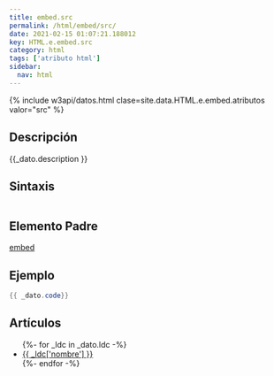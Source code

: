 ```yaml
---
title: embed.src
permalink: /html/embed/src/
date: 2021-02-15 01:07:21.188012
key: HTML.e.embed.src
category: html
tags: ['atributo html']
sidebar: 
  nav: html
---
```


{% include w3api/datos.html clase=site.data.HTML.e.embed.atributos valor="src" %}

## Descripción
{{_dato.description }}

## Sintaxis
~~~html
~~~

## Elemento Padre
[embed](/html/embed/)

## Ejemplo
~~~java
{{ _dato.code}}
~~~

## Artículos
<ul>
{%- for _ldc in _dato.ldc -%}
   <li>
       <a href="{{_ldc['url'] }}">{{ _ldc['nombre'] }}</a>
   </li>
{%- endfor -%}
</ul>
